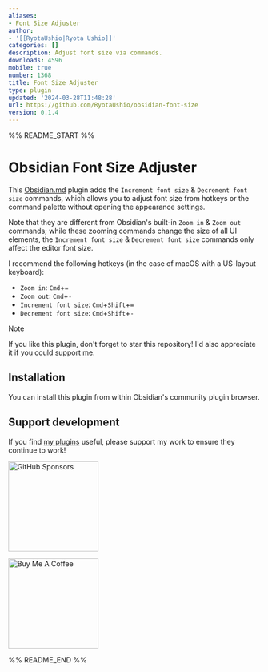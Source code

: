 ```yaml
---
aliases:
- Font Size Adjuster
author:
- '[[RyotaUshio|Ryota Ushio]]'
categories: []
description: Adjust font size via commands.
downloads: 4596
mobile: true
number: 1368
title: Font Size Adjuster
type: plugin
updated: '2024-03-28T11:48:28'
url: https://github.com/RyotaUshio/obsidian-font-size
version: 0.1.4
---
```


%% README_START %%

# Obsidian Font Size Adjuster

This [Obsidian.md](https://obsidian.md) plugin adds the `Increment font size` & `Decrement font size` commands,
which allows you to adjust font size from hotkeys or the command palette without opening the appearance settings.

Note that they are different from Obsidian's built-in `Zoom in` & `Zoom out` commands; while these zooming commands
change the size of all UI elements, the `Increment font size` & `Decrement font size` commands only affect the editor font size.

I recommend the following hotkeys (in the case of macOS with a US-layout keyboard):
- `Zoom in`: `Cmd`+`=`
- `Zoom out`: `Cmd`+`-`
- `Increment font size`: `Cmd`+`Shift`+`=`
- `Decrement font size`: `Cmd`+`Shift`+`-`

> [!note]
> If you like this plugin, don't forget to star this repository! I'd also appreciate it if you could [support me](#support-development).

## Installation

You can install this plugin from within Obsidian's community plugin browser.

## Support development

If you find [my plugins](https://ryotaushio.github.io/the-hobbyist-dev/) useful, please support my work to ensure they continue to work!

<a href="https://github.com/sponsors/RyotaUshio" target="_blank"><img src="https://img.shields.io/static/v1?label=Sponsor&message=%E2%9D%A4&logo=GitHub&color=%23fe8e86" alt="GitHub Sponsors" style="width: 180px; height:auto;"></a>

<a href="https://www.buymeacoffee.com/ryotaushio" target="_blank"><img src="https://cdn.buymeacoffee.com/buttons/v2/default-yellow.png" alt="Buy Me A Coffee" style="width: 180px; height:auto;"></a>


%% README_END %%